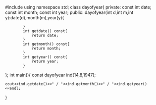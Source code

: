 #include<iostream>
using namespace std;
class dayofyear{
	private:
	const	int date;
	const	int month;
	const	int year;
		public:
			dayofyear(int d,int m,int y):date(d),month(m),year(y){
				
			}
			int getdate() const{
				return date;
			}
			int getmonth() const{
				return month;
			}
			int getyear() const{
				return year;
			}
			
			
			
};
int main(){
const dayofyear ind(14,8,1947);
	
	cout<<ind.getdate()<<" / "<<ind.getmonth()<<" / "<<ind.getyear()<<endl;
}
